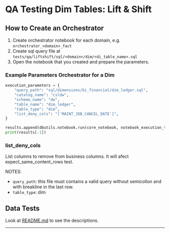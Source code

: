 # QA Testing Dim Tables: Lift & Shift

## How to Create an Orchestrator
1. Create orchestrator notebook for each domain, e.g. `orchestrator_<domain>_fact`
2. Create sql query file at `tests/qa/liftshift/sql/<domain>/dim/<di_table_name>.sql`
3. Open the notebook that you created and prepare the parameters.

### Example Parameters Orchestrator for a Dim
```python
execution_parameters = {
    "query_path": "sql/dimensions/bi_financial/dim_ledger.sql",
    "catalog_name": "csldw",
    "schema_name": "dw",
    "table_name": "dim_ledger",
    "table_type": "dim",
    "list_deny_cols": "['MAINT_JOB_CANCEL_DATE']",
}

results.append(dbutils.notebook.run(core_notebook, notebook_execution_timeout, execution_parameters))
print(results[-1])
```

### list_deny_cols
List columns to remove from business columns. It will afect expect_same_content_rows test.

NOTES:
- `query_path`: this file must contains a valid query without semicollon and with breakline in the last row.
- `table_type`: dim


## Data Tests
Look at [README.md](https://adb-6443813330208089.9.azuredatabricks.net/?o=6443813330208089#files/555931528533789) to see the descriptions.

---
